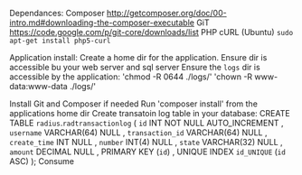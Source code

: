Dependances:
Composer http://getcomposer.org/doc/00-intro.md#downloading-the-composer-executable 
GiT https://code.google.com/p/git-core/downloads/list
PHP cURL (Ubuntu) `sudo apt-get install php5-curl`

Application install:
Create a home dir for the application. 
Ensure dir is accessible bu your web server and sql server
Ensure the `logs` dir is accessible by the application:
	'chmod -R 0644 ./logs/'
	'chown -R www-data:www-data ./logs/'

Install Git and Composer if needed
Run 'composer install' from the applications home dir 
Create transatoin log table in your database:
	CREATE  TABLE `radius`.`radtransactionlog` (
	  `id` INT NOT NULL AUTO_INCREMENT ,
	  `username` VARCHAR(64) NULL ,
	  `transaction_id` VARCHAR(64) NULL ,
	  `create_time` INT NULL ,
	  `number` INT(4) NULL ,
	  `state` VARCHAR(32) NULL ,
	  `amount` DECIMAL NULL ,
	  PRIMARY KEY (`id`) ,
	  UNIQUE INDEX `id_UNIQUE` (`id` ASC) );
Consume